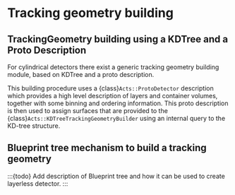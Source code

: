 # Tracking geometry building

## TrackingGeometry building using a KDTree and a Proto Description

For cylindrical detectors there exist a generic tracking geometry building module,
based on KDTree and a proto description.

This building procedure uses a {class}`Acts::ProtoDetector` description which provides a 
high level description of layers and container volumes, together with some 
binning and ordering information.
This proto description is then used to assign surfaces that are provided to the 
{class}`Acts::KDTreeTrackingGeometryBuilder` using an internal query to the KD-tree structure.

## Blueprint tree mechanism to build a tracking geometry

:::{todo}
Add description of Blueprint tree and how it can be used to create layerless detector.
:::
